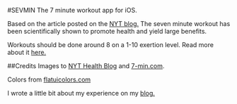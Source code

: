 #SEVMIN
The 7 minute workout app for iOS.

Based on the article posted on the [NYT blog.](http://well.blogs.nytimes.com/2013/05/09/the-scientific-7-minute-workout/) The seven minute workout has been scientifically shown to promote health and yield large benefits.

Workouts should be done around 8 on a 1-10 exertion level. Read more about it [here.](http://journals.lww.com/acsm-healthfitness/Fulltext/2013/05000/HIGH_INTENSITY_CIRCUIT_TRAINING_USING_BODY_WEIGHT_.5.aspx)

##Credits
Images to [NYT Health Blog](http://well.blogs.nytimes.com/2013/05/09/the-scientific-7-minute-workout/) and  [7-min.com](7-min.com).

Colors from [flatuicolors.com](http://flatuicolors.com)

I wrote a little bit about my experience on my [blog.](http://michaelasena.com/blog/2013/05/30/sevmin/)
